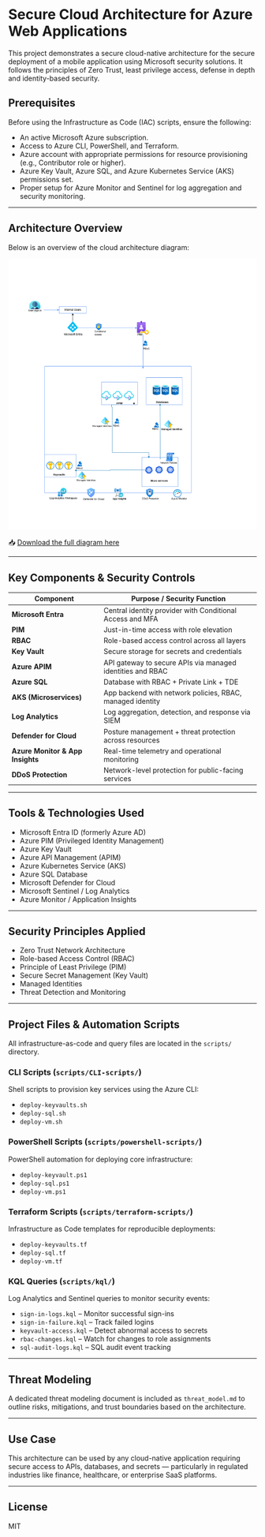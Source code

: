 # Secure Cloud Architecture for Azure Web Applications

This project demonstrates a secure cloud-native architecture for the secure deployment of a mobile application using Microsoft security solutions. It follows the principles of Zero Trust, least privilege access, defense in depth and identity-based security.

## Prerequisites

Before using the Infrastructure as Code (IAC) scripts, ensure the following:

- An active Microsoft Azure subscription.
- Access to Azure CLI, PowerShell, and Terraform.
- Azure account with appropriate permissions for resource provisioning (e.g., Contributor role or higher).
- Azure Key Vault, Azure SQL, and Azure Kubernetes Service (AKS) permissions set.
- Proper setup for Azure Monitor and Sentinel for log aggregation and security monitoring.

---

## Architecture Overview

Below is an overview of the cloud architecture diagram:

![Cloud Architecture Diagram](architecture-diagram/cloud-architecture.png)

📥 [Download the full diagram here](architecture-diagram/cloud-architecture.png)

---

## Key Components & Security Controls

| Component                  | Purpose / Security Function                                            |
|---------------------------|------------------------------------------------------------------------|
| **Microsoft Entra**       | Central identity provider with Conditional Access and MFA              |
| **PIM**                   | Just-in-time access with role elevation                                |
| **RBAC**                  | Role-based access control across all layers                            |
| **Key Vault**             | Secure storage for secrets and credentials                             |
| **Azure APIM**            | API gateway to secure APIs via managed identities and RBAC             |
| **Azure SQL**             | Database with RBAC + Private Link + TDE                                |
| **AKS (Microservices)**   | App backend with network policies, RBAC, managed identity              |
| **Log Analytics** | Log aggregation, detection, and response via SIEM                   |
| **Defender for Cloud**    | Posture management + threat protection across resources                |
| **Azure Monitor & App Insights** | Real-time telemetry and operational monitoring                |
| **DDoS Protection**       | Network-level protection for public-facing services                    |

---

## Tools & Technologies Used

- Microsoft Entra ID (formerly Azure AD)
- Azure PIM (Privileged Identity Management)
- Azure Key Vault
- Azure API Management (APIM)
- Azure Kubernetes Service (AKS)
- Azure SQL Database
- Microsoft Defender for Cloud
- Microsoft Sentinel / Log Analytics
- Azure Monitor / Application Insights

---

## Security Principles Applied

-  Zero Trust Network Architecture
-  Role-based Access Control (RBAC)
-  Principle of Least Privilege (PIM)
-  Secure Secret Management (Key Vault)
-  Managed Identities
-  Threat Detection and Monitoring

---

## Project Files & Automation Scripts

All infrastructure-as-code and query files are located in the `scripts/` directory.

### CLI Scripts (`scripts/CLI-scripts/`)
Shell scripts to provision key services using the Azure CLI:
- `deploy-keyvaults.sh`
- `deploy-sql.sh`
- `deploy-vm.sh`

### PowerShell Scripts (`scripts/powershell-scripts/`)
PowerShell automation for deploying core infrastructure:
- `deploy-keyvault.ps1`
- `deploy-sql.ps1`
- `deploy-vm.ps1`

### Terraform Scripts (`scripts/terraform-scripts/`)
Infrastructure as Code templates for reproducible deployments:
- `deploy-keyvaults.tf`
- `deploy-sql.tf`
- `deploy-vm.tf`

### KQL Queries (`scripts/kql/`)
Log Analytics and Sentinel queries to monitor security events:
- `sign-in-logs.kql` – Monitor successful sign-ins
- `sign-in-failure.kql` – Track failed logins
- `keyvault-access.kql` – Detect abnormal access to secrets
- `rbac-changes.kql` – Watch for changes to role assignments
- `sql-audit-logs.kql` – SQL audit event tracking

---

## Threat Modeling

A dedicated threat modeling document is included as `threat_model.md` to outline risks, mitigations, and trust boundaries based on the architecture.

---

## Use Case

This architecture can be used by any cloud-native application requiring secure access to APIs, databases, and secrets — particularly in regulated industries like finance, healthcare, or enterprise SaaS platforms.

---

## License

MIT
